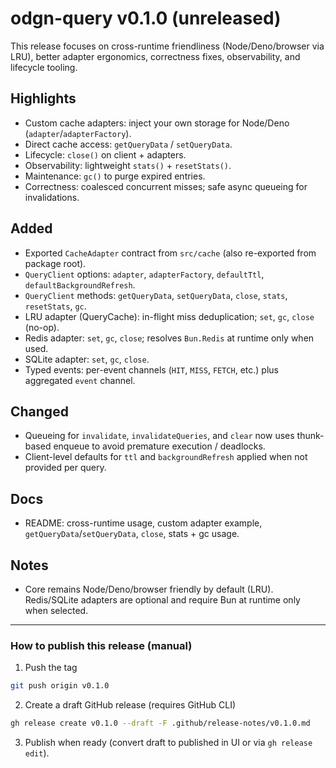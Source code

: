 # odgn-query v0.1.0 (unreleased)

This release focuses on cross-runtime friendliness (Node/Deno/browser via LRU), better adapter ergonomics, correctness fixes, observability, and lifecycle tooling.

## Highlights

- Custom cache adapters: inject your own storage for Node/Deno (`adapter`/`adapterFactory`).
- Direct cache access: `getQueryData` / `setQueryData`.
- Lifecycle: `close()` on client + adapters.
- Observability: lightweight `stats()` + `resetStats()`.
- Maintenance: `gc()` to purge expired entries.
- Correctness: coalesced concurrent misses; safe async queueing for invalidations.

## Added

- Exported `CacheAdapter` contract from `src/cache` (also re-exported from package root).
- `QueryClient` options: `adapter`, `adapterFactory`, `defaultTtl`, `defaultBackgroundRefresh`.
- `QueryClient` methods: `getQueryData`, `setQueryData`, `close`, `stats`, `resetStats`, `gc`.
- LRU adapter (QueryCache): in-flight miss deduplication; `set`, `gc`, `close` (no-op).
- Redis adapter: `set`, `gc`, `close`; resolves `Bun.Redis` at runtime only when used.
- SQLite adapter: `set`, `gc`, `close`.
- Typed events: per-event channels (`HIT`, `MISS`, `FETCH`, etc.) plus aggregated `event` channel.

## Changed

- Queueing for `invalidate`, `invalidateQueries`, and `clear` now uses thunk-based enqueue to avoid premature execution / deadlocks.
- Client-level defaults for `ttl` and `backgroundRefresh` applied when not provided per query.

## Docs

- README: cross-runtime usage, custom adapter example, `getQueryData`/`setQueryData`, `close`, stats + gc usage.

## Notes

- Core remains Node/Deno/browser friendly by default (LRU). Redis/SQLite adapters are optional and require Bun at runtime only when selected.

---

### How to publish this release (manual)

1. Push the tag

```bash
git push origin v0.1.0
```

2. Create a draft GitHub release (requires GitHub CLI)

```bash
gh release create v0.1.0 --draft -F .github/release-notes/v0.1.0.md
```

3. Publish when ready (convert draft to published in UI or via `gh release edit`).
